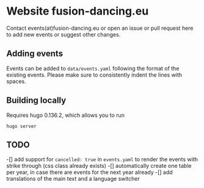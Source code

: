# Website fusion-dancing.eu

Contact events(at)fusion-dancing.eu or open an issue or pull request here to add new events or suggest other changes.

## Adding events

Events can be added to `data/events.yaml` following the format of the existing events.
Please make sure to consistently indent the lines with spaces.

## Building locally

Requires hugo 0.136.2, which allows you to run

```
hugo server
```

## TODO

-[] add support for `cancelled: true` in `events.yaml` to render the events with strike through (css class already exists)
-[] automatically create one table per year, in case there are events for the next year already
-[] add translations of the main text and a language switcher
